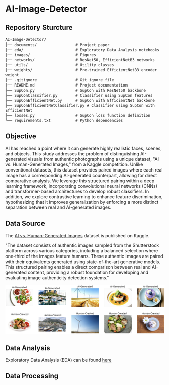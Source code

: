# AI-Image-Detector

## Repository Sturcture
```
AI-Image-Detector/
├── documents/                 # Project paper
├── eda/                       # Exploratory Data Analysis notebooks
├── images/                    # Figures
├── networks/                  # ResNet50, EfficientNetB3 networks
├── utils/                     # Utility classes
├── weights/                   # Pre-trained EfficientNetB3 encoder weight
├── .gitignore                 # Git ignore file
├── README.md                  # Project documentation
├── SupCon.py                  # SupCon with ResNet50 backbone
├── SupConClassifier.py        # Classifier using SupCon features
├── SupConEfficientNet.py      # SupCon with EfficientNet backbone
├── SupConEfficientNetClassifier.py # Classifier using SupCon with EfficientNet
├── losses.py                  # SupCon loss function definition
└── requirements.txt           # Python dependencies
```


## Objective

AI has reached a point where it can generate highly realistic faces, scenes, and objects. This study addresses the problem of distinguishing AI-generated visuals from authentic photographs using a unique dataset, "AI vs. Human-Generated Images," from a Kaggle competition. Unlike conventional datasets, this dataset provides paired images where each real image has a corresponding AI-generated counterpart, allowing for direct comparative analysis. We leverage this structured pairing within a deep learning framework, incorporating convolutional neural networks (CNNs) and transformer-based architectures to develop robust classifiers. In addition, we explore contrastive learning to enhance feature discrimination, hypothesizing that it improves generalization by enforcing a more distinct separation between real and AI-generated images.

## Data Source

The [AI vs. Human-Generated Images](https://www.kaggle.com/datasets/alessandrasala79/ai-vs-human-generated-dataset?select=test_data_v2) dataset is published on Kaggle.

"The dataset consists of authentic images sampled from the Shutterstock platform across various categories, including a balanced selection where one-third of the images feature humans. These authentic images are paired with their equivalents generated using state-of-the-art generative models. This structured pairing enables a direct comparison between real and AI-generated content, providing a robust foundation for developing and evaluating image authenticity detection systems."

![Sample Dataset](images/dataset.png)


## Data Analysis

Exploratory Data Analysis (EDA) can be found [here](https://github.com/jh000107/AI-Image-Detector/blob/master/eda_V2.ipynb)

## Data Processing
